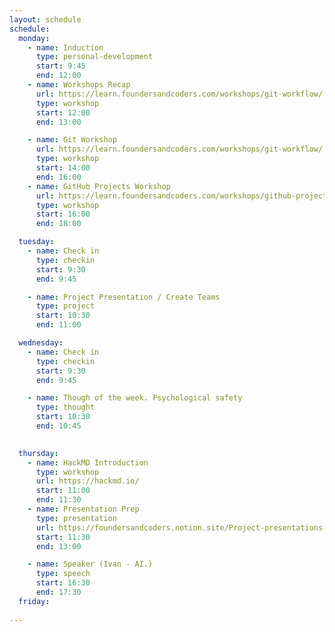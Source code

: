 ```yaml
---
layout: schedule
schedule:
  monday:
    - name: Induction
      type: personal-development
      start: 9:45
      end: 12:00
    - name: Workshops Recap
      url: https://learn.foundersandcoders.com/workshops/git-workflow/
      type: workshop
      start: 12:00
      end: 13:00

    - name: Git Workshop
      url: https://learn.foundersandcoders.com/workshops/git-workflow/
      type: workshop
      start: 14:00
      end: 16:00
    - name: GitHub Projects Workshop
      url: https://learn.foundersandcoders.com/workshops/github-projects/
      type: workshop
      start: 16:00
      end: 18:00

  tuesday:
    - name: Check in
      type: checkin
      start: 9:30
      end: 9:45

    - name: Project Presentation / Create Teams
      type: project
      start: 10:30
      end: 11:00

  wednesday:
    - name: Check in
      type: checkin   
      start: 9:30
      end: 9:45

    - name: Though of the week. Psychological safety
      type: thought
      start: 10:30
      end: 10:45
     

  thursday:
    - name: HackMD Introduction
      type: workshop
      url: https://hackmd.io/
      start: 11:00
      end: 11:30
    - name: Presentation Prep
      type: presentation
      url: https://foundersandcoders.notion.site/Project-presentations-d8787b65e78a4314b62475552e7989e9
      start: 11:30
      end: 13:00

    - name: Speaker (Ivan - AI.)
      type: speech
      start: 16:30
      end: 17:30
  friday:
    
---
```


